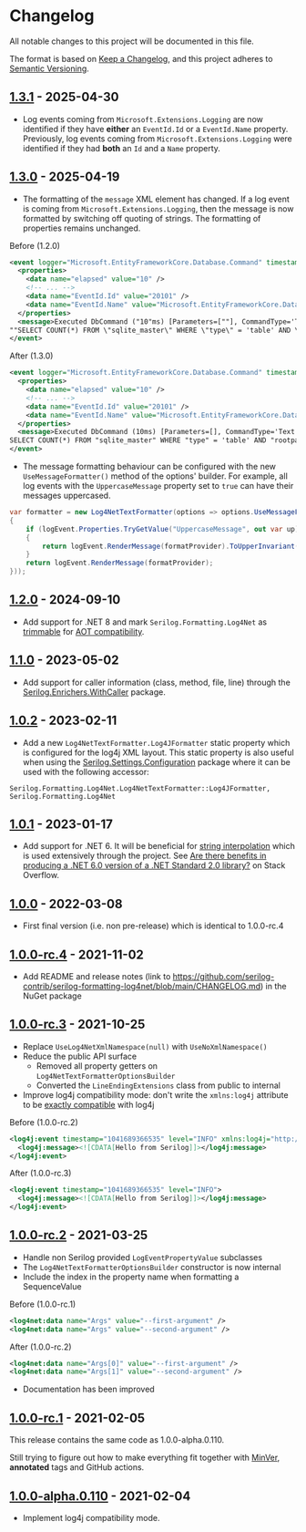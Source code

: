# Changelog

All notable changes to this project will be documented in this file.

The format is based on [Keep a Changelog](https://keepachangelog.com/en/1.0.0/), and this project adheres to [Semantic Versioning](https://semver.org/spec/v2.0.0.html).

## [1.3.1][1.3.1] - 2025-04-30

- Log events coming from `Microsoft.Extensions.Logging` are now identified if they have **either** an `EventId.Id` or a `EventId.Name` property. Previously, log events coming from `Microsoft.Extensions.Logging` were identified if they had **both** an `Id` and a `Name` property.

## [1.3.0][1.3.0] - 2025-04-19

- The formatting of the `message` XML element has changed. If a log event is coming from `Microsoft.Extensions.Logging`, then the message is now formatted by switching off quoting of strings. The formatting of properties remains unchanged.

Before (1.2.0)

```xml
<event logger="Microsoft.EntityFrameworkCore.Database.Command" timestamp="2003-01-04T15:09:26.535+01:00" level="INFO">
  <properties>
    <data name="elapsed" value="10" />
    <!-- ... -->
    <data name="EventId.Id" value="20101" />
    <data name="EventId.Name" value="Microsoft.EntityFrameworkCore.Database.Command.CommandExecuted" />
  </properties>
  <message>Executed DbCommand ("10"ms) [Parameters=[""], CommandType='Text', CommandTimeout='30']"
""SELECT COUNT(*) FROM \"sqlite_master\" WHERE \"type\" = 'table' AND \"rootpage\" IS NOT NULL;"</message>
</event>
```

After (1.3.0)

```xml
<event logger="Microsoft.EntityFrameworkCore.Database.Command" timestamp="2003-01-04T15:09:26.535+01:00" level="INFO">
  <properties>
    <data name="elapsed" value="10" />
    <!-- ... -->
    <data name="EventId.Id" value="20101" />
    <data name="EventId.Name" value="Microsoft.EntityFrameworkCore.Database.Command.CommandExecuted" />
  </properties>
  <message>Executed DbCommand (10ms) [Parameters=[], CommandType='Text', CommandTimeout='30']
SELECT COUNT(*) FROM "sqlite_master" WHERE "type" = 'table' AND "rootpage" IS NOT NULL;</message>
</event>
```

- The message formatting behaviour can be configured with the new `UseMessageFormatter()` method of the options' builder. For example, all log events with the `UppercaseMessage` property set to `true` can have their messages uppercased.

```csharp
var formatter = new Log4NetTextFormatter(options => options.UseMessageFormatter((logEvent, formatProvider) =>
{
    if (logEvent.Properties.TryGetValue("UppercaseMessage", out var up) && up is ScalarValue { Value: true })
    {
        return logEvent.RenderMessage(formatProvider).ToUpperInvariant();
    }
    return logEvent.RenderMessage(formatProvider);
}));
```

## [1.2.0][1.2.0] - 2024-09-10

- Add support for .NET 8 and mark `Serilog.Formatting.Log4Net` as [trimmable](https://learn.microsoft.com/en-us/dotnet/core/deploying/trimming/trim-self-contained) for [AOT compatibility](https://learn.microsoft.com/en-us/dotnet/core/deploying/native-aot/).

## [1.1.0][1.1.0] - 2023-05-02

- Add support for caller information (class, method, file, line) through the [Serilog.Enrichers.WithCaller](https://www.nuget.org/packages/Serilog.Enrichers.WithCaller/) package.

## [1.0.2][1.0.2] - 2023-02-11

- Add a new `Log4NetTextFormatter.Log4JFormatter` static property which is configured for the log4j XML layout. This static property is also useful when using the [Serilog.Settings.Configuration](https://github.com/serilog/serilog-settings-configuration/) package where it can be used with the following accessor:

```text
Serilog.Formatting.Log4Net.Log4NetTextFormatter::Log4JFormatter, Serilog.Formatting.Log4Net
```

## [1.0.1][1.0.1] - 2023-01-17

- Add support for .NET 6. It will be beneficial for [string interpolation](https://devblogs.microsoft.com/dotnet/performance-improvements-in-net-6/#arrays-strings-spans) which is used extensively through the project. See [Are there benefits in producing a .NET 6.0 version of a .NET Standard 2.0 library?](https://stackoverflow.com/questions/70778797/are-there-benefits-in-producing-a-net-6-0-version-of-a-net-standard-2-0-librar/72266562#72266562) on Stack Overflow.

## [1.0.0][1.0.0] - 2022-03-08

- First final version (i.e. non pre-release) which is identical to 1.0.0-rc.4

## [1.0.0-rc.4][1.0.0-rc.4] - 2021-11-02

- Add README and release notes (link to https://github.com/serilog-contrib/serilog-formatting-log4net/blob/main/CHANGELOG.md) in the NuGet package

## [1.0.0-rc.3][1.0.0-rc.3] - 2021-10-25

- Replace `UseLog4NetXmlNamespace(null)` with `UseNoXmlNamespace()`
- Reduce the public API surface
  - Removed all property getters on `Log4NetTextFormatterOptionsBuilder`
  - Converted the `LineEndingExtensions` class from public to internal
- Improve log4j compatibility mode: don't write the `xmlns:log4j` attribute to be [exactly compatible](https://github.com/apache/log4j/blob/v1_2_17/src/main/java/org/apache/log4j/xml/XMLLayout.java#L137-L145) with log4j

Before (1.0.0-rc.2)

```xml
<log4j:event timestamp="1041689366535" level="INFO" xmlns:log4j="http://jakarta.apache.org/log4j/"> 
  <log4j:message><![CDATA[Hello from Serilog]]></log4j:message> 
</log4j:event>
```

After (1.0.0-rc.3)

```xml
<log4j:event timestamp="1041689366535" level="INFO"> 
  <log4j:message><![CDATA[Hello from Serilog]]></log4j:message> 
</log4j:event>
```

## [1.0.0-rc.2][1.0.0-rc.2] - 2021-03-25

- Handle non Serilog provided `LogEventPropertyValue` subclasses
- The `Log4NetTextFormatterOptionsBuilder` constructor is now internal
- Include the index in the property name when formatting a SequenceValue

Before (1.0.0-rc.1)

```xml
<log4net:data name="Args" value="--first-argument" />
<log4net:data name="Args" value="--second-argument" />
```

After (1.0.0-rc.2)

```xml
<log4net:data name="Args[0]" value="--first-argument" />
<log4net:data name="Args[1]" value="--second-argument" />
```

- Documentation has been improved

## [1.0.0-rc.1][1.0.0-rc.1] - 2021-02-05

This release contains the same code as 1.0.0-alpha.0.110.

Still trying to figure out how to make everything fit together with [MinVer](https://github.com/adamralph/minver), **annotated** tags and GitHub actions.

## [1.0.0-alpha.0.110][1.0.0-alpha.0.110] - 2021-02-04

- Implement log4j compatibility mode.

[Unreleased]: https://github.com/serilog-contrib/serilog-formatting-log4net/compare/1.3.1...HEAD
[1.3.1]: https://github.com/serilog-contrib/serilog-formatting-log4net/compare/1.3.0...1.3.1
[1.3.0]: https://github.com/serilog-contrib/serilog-formatting-log4net/compare/1.2.0...1.3.0
[1.2.0]: https://github.com/serilog-contrib/serilog-formatting-log4net/compare/1.1.0...1.2.0
[1.1.0]: https://github.com/serilog-contrib/serilog-formatting-log4net/compare/1.0.2...1.1.0
[1.0.2]: https://github.com/serilog-contrib/serilog-formatting-log4net/compare/1.0.1...1.0.2
[1.0.1]: https://github.com/serilog-contrib/serilog-formatting-log4net/compare/1.0.0...1.0.1
[1.0.0]: https://github.com/serilog-contrib/serilog-formatting-log4net/compare/1.0.0-rc.4...1.0.0
[1.0.0-rc.4]: https://github.com/serilog-contrib/serilog-formatting-log4net/compare/1.0.0-rc.3...1.0.0-rc.4
[1.0.0-rc.3]: https://github.com/serilog-contrib/serilog-formatting-log4net/compare/1.0.0-rc.2...1.0.0-rc.3
[1.0.0-rc.2]: https://github.com/serilog-contrib/serilog-formatting-log4net/compare/1.0.0-rc.1...1.0.0-rc.2
[1.0.0-rc.1]: https://github.com/serilog-contrib/serilog-formatting-log4net/compare/1.0.0-alpha.0.110...1.0.0-rc.1
[1.0.0-alpha.0.110]: https://github.com/serilog-contrib/serilog-formatting-log4net/releases/tag/1.0.0-alpha.0.110

